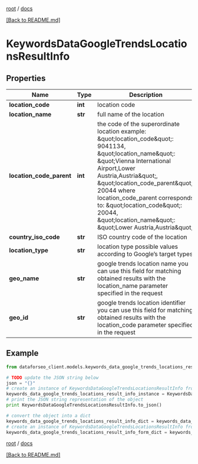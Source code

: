 [root](./../ "root") / [docs](./ "docs")

[[Back to README.md]](./../README.md "[Back to README.md]")

# KeywordsDataGoogleTrendsLocationsResultInfo

## Properties

Name | Type | Description | Notes
------------ | ------------- | ------------- | -------------
**location_code** | **int** | location code | [optional]
**location_name** | **str** | full name of the location | [optional]
**location_code_parent** | **int** | the code of the superordinate location example: \&quot;location_code\&quot;: 9041134, \&quot;location_name\&quot;: \&quot;Vienna International Airport,Lower Austria,Austria\&quot;, \&quot;location_code_parent\&quot;: 20044 where location_code_parent corresponds to: \&quot;location_code\&quot;: 20044, \&quot;location_name\&quot;: \&quot;Lower Austria,Austria\&quot; | [optional]
**country_iso_code** | **str** | ISO country code of the location | [optional]
**location_type** | **str** | location type possible values according to Google’s target types | [optional]
**geo_name** | **str** | google trends location name you can use this field for matching obtained results with the location_name parameter specified in the request | [optional]
**geo_id** | **str** | google trends location identifier you can use this field for matching obtained results with the location_code parameter specified in the request | [optional]

## Example

```python
from dataforseo_client.models.keywords_data_google_trends_locations_result_info import KeywordsDataGoogleTrendsLocationsResultInfo

# TODO update the JSON string below
json = "{}"
# create an instance of KeywordsDataGoogleTrendsLocationsResultInfo from a JSON string
keywords_data_google_trends_locations_result_info_instance = KeywordsDataGoogleTrendsLocationsResultInfo.from_json(json)
# print the JSON string representation of the object
print KeywordsDataGoogleTrendsLocationsResultInfo.to_json()

# convert the object into a dict
keywords_data_google_trends_locations_result_info_dict = keywords_data_google_trends_locations_result_info_instance.to_dict()
# create an instance of KeywordsDataGoogleTrendsLocationsResultInfo from a dict
keywords_data_google_trends_locations_result_info_form_dict = keywords_data_google_trends_locations_result_info.from_dict(keywords_data_google_trends_locations_result_info_dict)
```

  

[root](./../ "root") / [docs](./ "docs")

[[Back to README.md]](./../README.md "[Back to README.md]")